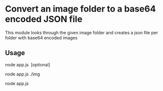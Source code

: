 # Convert an image folder to a base64 encoded JSON file

This module looks through the given image folder and creates a json file per folder with base64 encoded images

## Usage
node app.js <image source path> [optional]

node app.js ./img

node app.js
